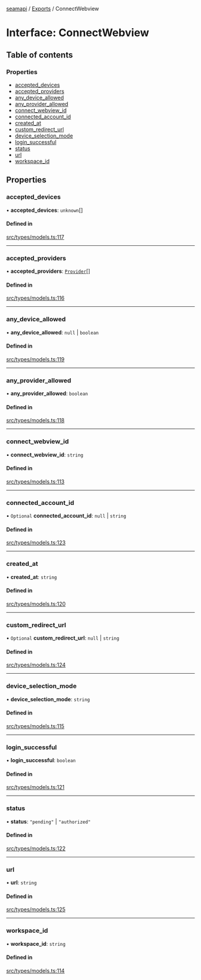 [seamapi](../README.md) / [Exports](../modules.md) / ConnectWebview

# Interface: ConnectWebview

## Table of contents

### Properties

- [accepted\_devices](ConnectWebview.md#accepted_devices)
- [accepted\_providers](ConnectWebview.md#accepted_providers)
- [any\_device\_allowed](ConnectWebview.md#any_device_allowed)
- [any\_provider\_allowed](ConnectWebview.md#any_provider_allowed)
- [connect\_webview\_id](ConnectWebview.md#connect_webview_id)
- [connected\_account\_id](ConnectWebview.md#connected_account_id)
- [created\_at](ConnectWebview.md#created_at)
- [custom\_redirect\_url](ConnectWebview.md#custom_redirect_url)
- [device\_selection\_mode](ConnectWebview.md#device_selection_mode)
- [login\_successful](ConnectWebview.md#login_successful)
- [status](ConnectWebview.md#status)
- [url](ConnectWebview.md#url)
- [workspace\_id](ConnectWebview.md#workspace_id)

## Properties

### accepted\_devices

• **accepted\_devices**: `unknown`[]

#### Defined in

[src/types/models.ts:117](https://github.com/seamapi/javascript/blob/main/src/types/models.ts#L117)

___

### accepted\_providers

• **accepted\_providers**: [`Provider`](../enums/Provider.md)[]

#### Defined in

[src/types/models.ts:116](https://github.com/seamapi/javascript/blob/main/src/types/models.ts#L116)

___

### any\_device\_allowed

• **any\_device\_allowed**: ``null`` \| `boolean`

#### Defined in

[src/types/models.ts:119](https://github.com/seamapi/javascript/blob/main/src/types/models.ts#L119)

___

### any\_provider\_allowed

• **any\_provider\_allowed**: `boolean`

#### Defined in

[src/types/models.ts:118](https://github.com/seamapi/javascript/blob/main/src/types/models.ts#L118)

___

### connect\_webview\_id

• **connect\_webview\_id**: `string`

#### Defined in

[src/types/models.ts:113](https://github.com/seamapi/javascript/blob/main/src/types/models.ts#L113)

___

### connected\_account\_id

• `Optional` **connected\_account\_id**: ``null`` \| `string`

#### Defined in

[src/types/models.ts:123](https://github.com/seamapi/javascript/blob/main/src/types/models.ts#L123)

___

### created\_at

• **created\_at**: `string`

#### Defined in

[src/types/models.ts:120](https://github.com/seamapi/javascript/blob/main/src/types/models.ts#L120)

___

### custom\_redirect\_url

• `Optional` **custom\_redirect\_url**: ``null`` \| `string`

#### Defined in

[src/types/models.ts:124](https://github.com/seamapi/javascript/blob/main/src/types/models.ts#L124)

___

### device\_selection\_mode

• **device\_selection\_mode**: `string`

#### Defined in

[src/types/models.ts:115](https://github.com/seamapi/javascript/blob/main/src/types/models.ts#L115)

___

### login\_successful

• **login\_successful**: `boolean`

#### Defined in

[src/types/models.ts:121](https://github.com/seamapi/javascript/blob/main/src/types/models.ts#L121)

___

### status

• **status**: ``"pending"`` \| ``"authorized"``

#### Defined in

[src/types/models.ts:122](https://github.com/seamapi/javascript/blob/main/src/types/models.ts#L122)

___

### url

• **url**: `string`

#### Defined in

[src/types/models.ts:125](https://github.com/seamapi/javascript/blob/main/src/types/models.ts#L125)

___

### workspace\_id

• **workspace\_id**: `string`

#### Defined in

[src/types/models.ts:114](https://github.com/seamapi/javascript/blob/main/src/types/models.ts#L114)
